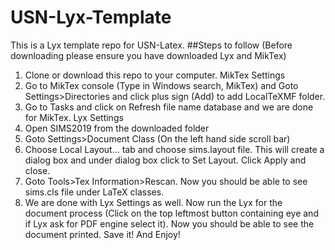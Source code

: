 # USN-Lyx-Template
This is a Lyx template repo for USN-Latex.
##Steps to follow
(Before downloading please ensure you have downloaded Lyx and MikTex)
1. Clone or download this repo to your computer.
MikTex Settings
1. Go to MikTex console (Type in Windows search, MikTex) and Goto Settings>Directories and click plus sign (Add) to add LocalTeXMF folder.
2. Go to Tasks and click on Refresh file name database and we are done for MikTex.
Lyx Settings
1. Open SIMS2019 from the downloaded folder
2. Goto Settings>Document Class (On the left hand side scroll bar)
3. Choose Local Layout... tab and choose sims.layout file. This will create a dialog box and under dialog box click to Set Layout. Click Apply and close.
4. Goto Tools>Tex Information>Rescan. Now you should be able to see sims.cls file under LaTeX classes.
4. We are done with Lyx Settings as well.
Now run the Lyx for the document process (Click on the top leftmost button containing eye and if Lyx ask for PDF engine select it). Now you should be able to see the document printed. Save it! And Enjoy!



